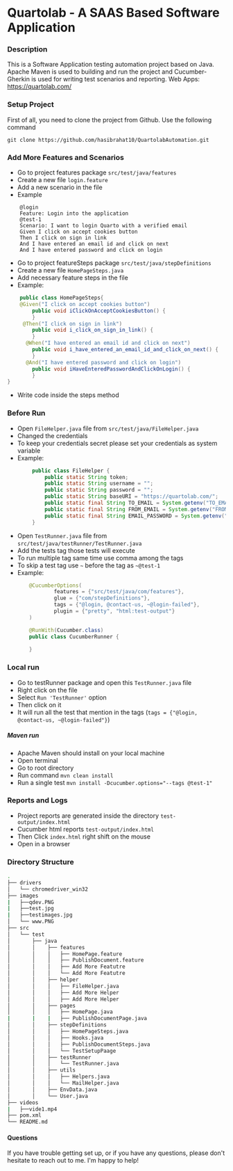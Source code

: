# Quartolab - A SAAS Based Software Application

### Description
This is a Software Application testing automation project based on Java. 
Apache Maven is used to building and run the project and Cucumber-Gherkin is used for writing test scenarios and reporting.
Web Apps: https://quartolab.com/

### Setup Project
First of all, you need to clone the project from Github. Use the following command
```commandline
git clone https://github.com/hasibrahat10/QuartolabAutomation.git
```
### Add More Features and Scenarios 
- Go to project features package `src/test/java/features`
- Create a new file `login.feature`
- Add a new scenario in the file 
- Example
```gherkin
    @login
    Feature: Login into the application
    @test-1
    Scenario: I want to login Quarto with a verified email
    Given I click on accept cookies button
    Then I click on sign in link
    And I have entered an email id and click on next
    And I have entered password and click on login
```
- Go to project featureSteps package `src/test/java/stepDefinitions`
- Create a new file `HomePageSteps.java`
- Add necessary feature steps in the file
- Example:
```java
    public class HomePageSteps{
    @Given("I click on accept cookies button")
        public void iClickOnAcceptCookiesButton() {
        }
     @Then("I click on sign in link")
        public void i_click_on_sign_in_link() {
        }
      @When("I have entered an email id and click on next")
        public void i_have_entered_an_email_id_and_click_on_next() {
        }
      @And("I have entered password and click on login")
        public void iHaveEnteredPasswordAndClickOnLogin() {
        }
}
```
- Write code inside the steps method

### Before Run 
- Open `FileHelper.java` file from `src/test/java/FileHelper.java`
- Changed the credentials
- To keep your credentials secret please set your credentials as system variable
- Example:
```java
        public class FileHelper {
            public static String token;
            public static String username = "";
            public static String password = "";
            public static String baseURI = "https://quartolab.com/";
            public static final String TO_EMAIL = System.getenv("TO_EMAIL");
            public static final String FROM_EMAIL = System.getenv("FROM_EMAIL");
            public static final String EMAIL_PASSWORD = System.getenv("EMAIL_PASSWORD");
        }
```
- Open `TestRunner.java` file from `src/test/java/testRunner/TestRunner.java`
- Add the tests tag those tests will execute
- To run multiple tag same time use comma among the tags
- To skip a test tag use `~` before the tag as `~@test-1`
- Example: 
 ```java
        @CucumberOptions(
                features = {"src/test/java/com/features"},
                glue = {"com/stepDefinitions"},
                tags = {"@login, @contact-us, ~@login-failed"},
                plugin = {"pretty", "html:test-output"}
        )

        @RunWith(Cucumber.class)
        public class CucumberRunner {
        
        }
```
### Local run 
- Go to testRunner package and open this `TestRunner.java` file
- Right click on the file
- Select `Run 'TestRunner'` option
- Then click on it
- It will run all the test that mention in the tags (`tags = {"@login, @contact-us, ~@login-failed"}`)

##### Maven run
- Apache Maven should install on your local machine
- Open terminal
- Go to root directory
- Run command `mvn clean install `
- Run a single test `mvn install -Dcucumber.options="--tags @test-1"`

### Reports and Logs
- Project reports are generated inside the directory `test-output/index.html`
- Cucumber html reports `test-output/index.html`
- Then Click `index.html` right shift on the mouse 
- Open in a browser 
### Directory Structure
``` bash
.
├── drivers
│   └── chromedriver_win32
├── images
|   ├──qdev.PNG
|   ├──test.jpg
|   ├──testimages.jpg
│   └── www.PNG
├── src
│   └── test
│       ├── java
│       │    ├── features
│       │    │   ├── HomePage.feature
│       │    │   ├── PublishDocument.feature
│       │    │   ├── Add More Featutre
│       │    │   └── Add More Featutre
│       │    ├── helper
│       │    │   ├── FileHelper.java
│       │    │   ├── Add More Helper
│       │    │   ├── Add More Helper
│       │    ├── pages
│       │    │   ├── HomePage.java
|       |    |   ├── PublishDocumentPage.java
│       │    ├── stepDefinitions
│       │    │   ├── HomePageSteps.java
│       │    │   ├── Hooks.java
│       │    │   ├── PublishDocumentSteps.java
│       │    │   └── TestSetupPaage
│       │    ├── testRunner
│       │    │   └── TestRunner.java
│       │    ├── utils
│       │    │   ├── Helpers.java
│       │    │   └── MailHelper.java
│       │    ├── EnvData.java
│       │    └── User.java
├── videos
|   ├──vide1.mp4           
├── pom.xml
└── README.md
```
#### Questions
If you have trouble getting set up, or if you have any questions, please don't hesitate to reach out to me. 
I'm happy to help!



